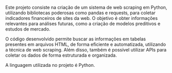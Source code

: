 Este projeto consiste na criação de um sistema de web scraping em Python, utilizando bibliotecas poderosas como pandas e requests, para coletar indicadores financeiros de sites da web. O objetivo é obter informações relevantes para análises futuras, como a criação de modelos preditivos e estudos de mercado.

O código desenvolvido permite buscar as informações em tabelas presentes em arquivos HTML, de forma eficiente e automatizada, utilizando a técnica de web scraping. Além disso, também é possível utilizar APIs para coletar os dados de forma estruturada e organizada.

A linguagem utilizada no projeto é Python.
